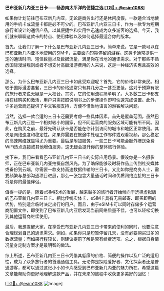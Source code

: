 **巴布亚新几内亚三日卡——畅游南太平洋的便捷之选 [[TG💪+ @esim1088](https://t.me/s/esim1088)]**

如果你计划前往巴布亚新几内亚，无论是商务出行还是休闲度假，一款适合当地使用的手机卡或流量卡都是必不可少的。巴布亚新几内亚三日卡，作为一款专为短期旅行者设计的通信产品，以其便捷性和实用性迅速成为众多游客的选择。今天，我们就来聊聊这款卡的特点、使用体验以及如何选择最适合你的版本。

首先，让我们了解一下什么是巴布亚新几内亚三日卡。简单来说，它是一款可以在巴布亚新几内亚本地使用的SIM卡，主要面向短期停留的游客。这类卡通常提供一定的通话时间、短信数量以及数据流量，满足你在当地的通讯需求。对于那些不熟悉国际漫游规则或者不想支付高额漫游费用的人来说，这是一种经济实惠且高效的选择。

那么，为什么巴布亚新几内亚三日卡如此受欢迎呢？首先，它的价格非常亲民。相较于国际漫游套餐，三日卡的价格通常只有其几分之一甚至更低，这对于预算有限的旅行者来说无疑是一大福音。其次，它的使用流程简单明了。大多数三日卡都支持在线购买和激活，用户只需按照说明书上的步骤操作即可快速完成设置。此外，许多运营商还提供了中文客服支持，方便不懂当地语言的游客解决问题。

当然，选择一款合适的三日卡还需要考虑一些具体因素。首先是覆盖范围。虽然巴布亚新几内亚是一个相对较小的国家，但不同运营商的服务区域可能有所不同。因此，在购买之前，最好先确认该卡是否能在你计划访问的城市和地区正常使用。其次是网络速度和稳定性。如果你需要在旅途中处理工作邮件或观看视频，那么稳定的高速网络就显得尤为重要。最后是附加服务。一些三日卡可能会额外赠送免费WiFi热点连接或其他增值服务，这无疑会提升你的整体旅行体验。

接下来，我们来看看巴布亚新几内亚三日卡的实际应用场景。假设你是一名摄影师，正在巴布亚新几内亚拍摄自然风光。为了确保能够及时将作品上传到社交媒体或备份到云端，你需要一款支持高速数据传输的三日卡。又比如你是商务人士，需要频繁与总部沟通项目进展，那么一张包含大量通话时间和优质网络连接的三日卡将是你的最佳伴侣。

值得一提的是，随着eSIM技术的发展，越来越多的旅行者开始倾向于选择虚拟版的巴布亚新几内亚三日卡。相比传统实体卡，eSIM卡具有无需邮寄、即买即用的优势，特别适合临时决定出行的用户。而且，由于eSIM卡可以同时存储多个运营商配置文件，即使到了巴布亚新几内亚后发现当前网络质量不佳，也可以轻松切换到其他运营商继续使用。

最后，我想提醒大家，在享受巴布亚新几内亚三日卡带来的便利的同时，也要注意合理规划自己的通讯需求。例如，如果你只是短暂停留几天，没有必要购买过多的数据流量；而如果行程较长，则建议提前了解是否有续费选项。总之，根据自身情况量身定制方案才是最明智的做法。

综上所述，巴布亚新几内亚三日卡凭借其低廉的价格、简便的操作以及广泛的适用性，成为了众多旅行者的首选通信工具。无论你是探险爱好者、文化探索者还是普通游客，都可以通过这张小小的卡片感受到巴布亚新几内亚的魅力所在。希望这篇文章能帮助你更好地理解这款产品，并在未来的旅程中收获更多美好的回忆！

[[TG💪+ @esim1088](https://t.me/s/esim1088) ![Image](https://i.postimg.cc/4NQfJmqS/Snipaste-2025-05-13-00-14-12.png)]